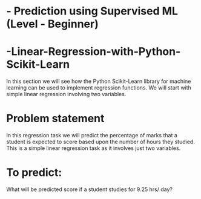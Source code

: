 # - Prediction using Supervised ML (Level - Beginner)
# -Linear-Regression-with-Python-Scikit-Learn
In this section we will see how the Python Scikit-Learn library for machine learning can be used to implement regression functions. We will start with simple linear regression involving two variables.
# Problem statement
In this regression task we will predict the percentage of marks that a student is expected to score based upon the number of hours they studied. This is a simple linear regression task as it involves just two variables.
# To predict:
What will be predicted score if a student studies for 9.25 hrs/ day?
